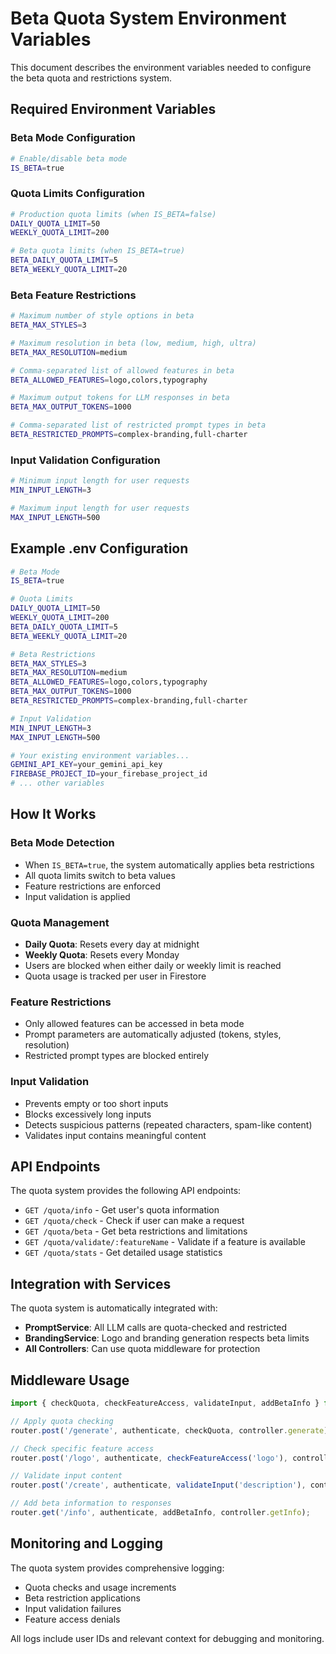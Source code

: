 # Beta Quota System Environment Variables

This document describes the environment variables needed to configure the beta quota and restrictions system.

## Required Environment Variables

### Beta Mode Configuration
```bash
# Enable/disable beta mode
IS_BETA=true
```

### Quota Limits Configuration
```bash
# Production quota limits (when IS_BETA=false)
DAILY_QUOTA_LIMIT=50
WEEKLY_QUOTA_LIMIT=200

# Beta quota limits (when IS_BETA=true)
BETA_DAILY_QUOTA_LIMIT=5
BETA_WEEKLY_QUOTA_LIMIT=20
```

### Beta Feature Restrictions
```bash
# Maximum number of style options in beta
BETA_MAX_STYLES=3

# Maximum resolution in beta (low, medium, high, ultra)
BETA_MAX_RESOLUTION=medium

# Comma-separated list of allowed features in beta
BETA_ALLOWED_FEATURES=logo,colors,typography

# Maximum output tokens for LLM responses in beta
BETA_MAX_OUTPUT_TOKENS=1000

# Comma-separated list of restricted prompt types in beta
BETA_RESTRICTED_PROMPTS=complex-branding,full-charter
```

### Input Validation Configuration
```bash
# Minimum input length for user requests
MIN_INPUT_LENGTH=3

# Maximum input length for user requests
MAX_INPUT_LENGTH=500
```

## Example .env Configuration

```bash
# Beta Mode
IS_BETA=true

# Quota Limits
DAILY_QUOTA_LIMIT=50
WEEKLY_QUOTA_LIMIT=200
BETA_DAILY_QUOTA_LIMIT=5
BETA_WEEKLY_QUOTA_LIMIT=20

# Beta Restrictions
BETA_MAX_STYLES=3
BETA_MAX_RESOLUTION=medium
BETA_ALLOWED_FEATURES=logo,colors,typography
BETA_MAX_OUTPUT_TOKENS=1000
BETA_RESTRICTED_PROMPTS=complex-branding,full-charter

# Input Validation
MIN_INPUT_LENGTH=3
MAX_INPUT_LENGTH=500

# Your existing environment variables...
GEMINI_API_KEY=your_gemini_api_key
FIREBASE_PROJECT_ID=your_firebase_project_id
# ... other variables
```

## How It Works

### Beta Mode Detection
- When `IS_BETA=true`, the system automatically applies beta restrictions
- All quota limits switch to beta values
- Feature restrictions are enforced
- Input validation is applied

### Quota Management
- **Daily Quota**: Resets every day at midnight
- **Weekly Quota**: Resets every Monday
- Users are blocked when either daily or weekly limit is reached
- Quota usage is tracked per user in Firestore

### Feature Restrictions
- Only allowed features can be accessed in beta mode
- Prompt parameters are automatically adjusted (tokens, styles, resolution)
- Restricted prompt types are blocked entirely

### Input Validation
- Prevents empty or too short inputs
- Blocks excessively long inputs
- Detects suspicious patterns (repeated characters, spam-like content)
- Validates input contains meaningful content

## API Endpoints

The quota system provides the following API endpoints:

- `GET /quota/info` - Get user's quota information
- `GET /quota/check` - Check if user can make a request
- `GET /quota/beta` - Get beta restrictions and limitations
- `GET /quota/validate/:featureName` - Validate if a feature is available
- `GET /quota/stats` - Get detailed usage statistics

## Integration with Services

The quota system is automatically integrated with:

- **PromptService**: All LLM calls are quota-checked and restricted
- **BrandingService**: Logo and branding generation respects beta limits
- **All Controllers**: Can use quota middleware for protection

## Middleware Usage

```typescript
import { checkQuota, checkFeatureAccess, validateInput, addBetaInfo } from '../middleware/quota.middleware';

// Apply quota checking
router.post('/generate', authenticate, checkQuota, controller.generate);

// Check specific feature access
router.post('/logo', authenticate, checkFeatureAccess('logo'), controller.generateLogo);

// Validate input content
router.post('/create', authenticate, validateInput('description'), controller.create);

// Add beta information to responses
router.get('/info', authenticate, addBetaInfo, controller.getInfo);
```

## Monitoring and Logging

The quota system provides comprehensive logging:

- Quota checks and usage increments
- Beta restriction applications
- Input validation failures
- Feature access denials

All logs include user IDs and relevant context for debugging and monitoring.

